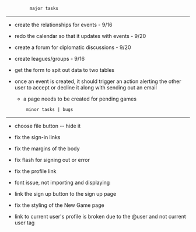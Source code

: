 

             major tasks 
--------------------------------------

- create the relationships for events - 9/16

- redo the calendar so that it updates with events - 9/20

- create a forum for diplomatic discussions - 9/20

- create leagues/groups - 9/16

- get the form to spit out data to two tables

- once an event is created, it should trigger an action alerting the other user to accept or decline it along with sending out an email
	- a page needs to be created for pending games
	




           minor tasks | bugs
--------------------------------------

- choose file button
	-- hide it

- fix the sign-in links

- fix the margins of the body

- fix flash for signing out or error

- fix the profile link

- font issue, not importing and displaying

- link the sign up button to the sign up page

- fix the styling of the New Game page

- link to current user's profile is broken due to the @user and not current user tag


